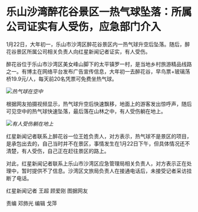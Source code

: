 # 乐山沙湾醉花谷景区一热气球坠落：所属公司证实有人受伤，应急部门介入

1月22日，大年初一，乐山市沙湾区醉花谷景区内一热气球升空后坠落。随后，醉花谷景区所属公司相关负责人向红星新闻记者证实，有人受伤。

醉花谷位于乐山市沙湾区美女峰山脚下的太平镇罗一村，是当地乡村旅游精品线路之一。有博主在网络平台发布广告宣传信息，大年初一去醉花谷，早鸟票+玻璃荡桥19.9元/人，每天前20名凭票可免费坐热气球。

![](https://inews.gtimg.com/newsapp_bt/0/15623073032/1000)_热气球在空中_

根据网友拍摄视频显示，热气球升空后快速飘移，地面上的游客发出惊呼声，随后可见空中的热气球快速坠落，最后落在山林之中，有人受伤躺在地上。

![](https://inews.gtimg.com/newsapp_bt/0/15623073035/1000)_有人受伤躺在地上_

红星新闻记者联系上醉花谷一位王姓负责人，对方表示，热气球不是景区的项目，是承包出去的，自己当时并不在景区，事情发生在1月22日下午，但具体情况还不清楚，有人受伤，自己正在赶往景区的路上。

对此，红星新闻记者联系上乐山市沙湾区应急管理局相关负责人，对方表示正在处理中，暂时提供不了信息。沙湾区文旅局负责人在接通电话后，未接受记者采访挂断了电话。

红星新闻记者 王超 顾爱刚 图据网友

责编 邓斾光 编辑 戈萍

